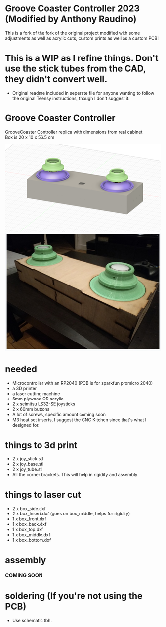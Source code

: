 # Groove Coaster Controller 2023 (Modified by Anthony Raudino)
This is a fork of the fork of the original project modified with some adjustments as well as acrylic cuts, custom prints as well as a custom PCB!

# This is a WIP as I refine things. Don't use the stick tubes from the CAD, they didn't convert well.

* Original readme included in seperate file for anyone wanting to follow the original Teensy instructions, though I don't suggest it.


# Groove Coaster Controller
GrooveCoaster Controller replica with dimensions from real cabinet  
Box is 20 x 10 x 56.5 cm

![6mmcontroller](Groove_Coaster_Anthony_Raudino.png)
![controller](controller.jpg)


# needed
- Microcontroller with an RP2040 (PCB is for sparkfun promicro 2040)
- a 3D printer
- a laser cutting machine
- 5mm plywood OR acrylic 
- 2 x seimitsu LS32-SE joysticks
- 2 x 60mm buttons
- A lot of screws, specific amount coming soon
- M3 heat set inserts, I suggest the CNC Kitchen since that's what I designed for.

# things to 3d print
- 2 x joy_stick.stl
- 2 x joy_base.stl
- 2 x joy_tube.stl
- All the corner brackets. This will help in rigidity and assembly

# things to laser cut
- 2 x box_side.dxf
- 2 x box_insert.dxf (goes on box_middle, helps for rigidity)
- 1 x box_front.dxf
- 1 x box_back.dxf
- 1 x box_top.dxf
- 1 x box_middle.dxf
- 1 x box_bottom.dxf

# assembly
### COMING SOON

# soldering (If you're not using the PCB)
- Use schematic tbh.

